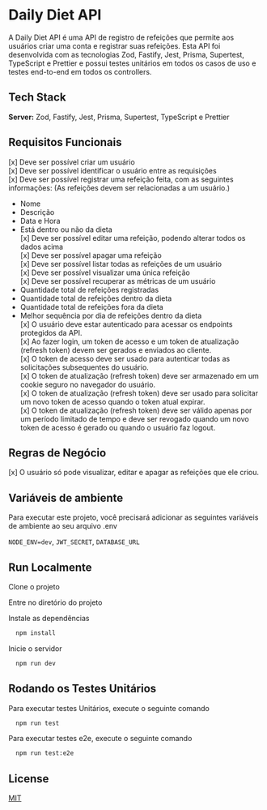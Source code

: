 
# Daily Diet API

A Daily Diet API é uma API de registro de refeições que permite aos usuários criar uma conta e registrar suas refeições. Esta API foi desenvolvida com as tecnologias Zod, Fastify, Jest, Prisma, Supertest, TypeScript e Prettier e possui testes unitários em todos os casos de uso e testes end-to-end em todos os controllers.


## Tech Stack

**Server:** Zod, Fastify, Jest, Prisma, Supertest, TypeScript e Prettier 


## Requisitos Funcionais

[x] Deve ser possível criar um usuário  
[x] Deve ser possível identificar o usuário entre as requisições  
[x] Deve ser possível registrar uma refeição feita, com as seguintes informações:
 (As refeições devem ser relacionadas a um usuário.)
- Nome
- Descrição
- Data e Hora
- Está dentro ou não da dieta  
[x] Deve ser possível editar uma refeição, podendo alterar todos os dados acima  
[x] Deve ser possível apagar uma refeição  
[x] Deve ser possível listar todas as refeições de um usuário  
[x] Deve ser possível visualizar uma única refeição  
[x] Deve ser possível recuperar as métricas de um usuário  
- Quantidade total de refeições registradas  
- Quantidade total de refeições dentro da dieta  
- Quantidade total de refeições fora da dieta  
- Melhor sequência por dia de refeições dentro da dieta   
[x] O usuário deve estar autenticado para acessar os endpoints protegidos da API.  
[x] Ao fazer login, um token de acesso e um token de atualização (refresh token) devem ser gerados e enviados ao cliente.  
[x] O token de acesso deve ser usado para autenticar todas as solicitações subsequentes do usuário.  
[x] O token de atualização (refresh token) deve ser armazenado em um cookie seguro no navegador do usuário.  
[x] O token de atualização (refresh token) deve ser usado para solicitar um novo token de acesso quando o token atual expirar.  
[x]  O token de atualização (refresh token) deve ser válido apenas por um período limitado de tempo e deve ser revogado quando um novo token de acesso é gerado ou quando o usuário faz logout. 


## Regras de Negócio
[x] O usuário só pode visualizar, editar e apagar as refeições que ele criou.
## Variáveis de ambiente

Para executar este projeto, você precisará adicionar as seguintes variáveis de ambiente ao seu arquivo .env

`NODE_ENV=dev`,
`JWT_SECRET`,
`DATABASE_URL`


## Run Localmente

Clone o projeto

Entre no diretório do projeto

Instale as dependências

```bash
  npm install
```

Inicie o servidor

```bash
  npm run dev
```


## Rodando os Testes Unitários

Para executar testes Unitários, execute o seguinte comando

```bash
  npm run test
```
Para executar testes e2e, execute o seguinte comando

```bash
  npm run test:e2e
```


## License

[MIT](https://choosealicense.com/licenses/mit/)

